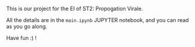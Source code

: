 This is our project for the EI of ST2: Propogation Virale.  

All the details are in the `main.ipynb` JUPYTER notebook, and you can read as you go along. 
 
Have fun :) !  
   
